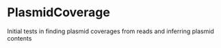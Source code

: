 # PlasmidCoverage
Initial tests in finding plasmid coverages from reads and inferring plasmid contents
